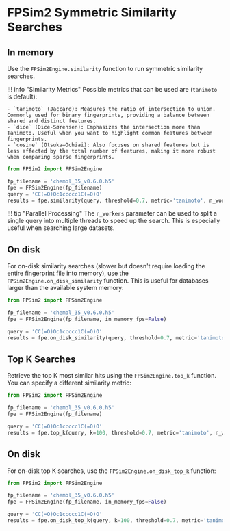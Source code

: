 # FPSim2 Symmetric Similarity Searches

## In memory

Use the `FPSim2Engine.similarity` function to run symmetric similarity searches.

!!! info "Similarity Metrics"
    Possible metrics that can be used are (`tanimoto` is default):

    - `tanimoto` (Jaccard): Measures the ratio of intersection to union. Commonly used for binary fingerprints, providing a balance between shared and distinct features.
    - `dice` (Dice-Sørensen): Emphasizes the intersection more than Tanimoto. Useful when you want to highlight common features between fingerprints.
    - `cosine` (Otsuka–Ochiai): Also focuses on shared features but is less affected by the total number of features, making it more robust when comparing sparse fingerprints.

```python
from FPSim2 import FPSim2Engine

fp_filename = 'chembl_35_v0.6.0.h5'
fpe = FPSim2Engine(fp_filename)
query = 'CC(=O)Oc1ccccc1C(=O)O'
results = fpe.similarity(query, threshold=0.7, metric='tanimoto', n_workers=1)
```

!!! tip "Parallel Processing"
    The `n_workers` parameter can be used to split a single query into multiple threads to speed up the search. This is especially useful when searching large datasets.

## On disk

For on-disk similarity searches (slower but doesn't require loading the entire fingerprint file into memory), use the `FPSim2Engine.on_disk_similarity` function. This is useful for databases larger than the available system memory:

```python
from FPSim2 import FPSim2Engine

fp_filename = 'chembl_35_v0.6.0.h5'
fpe = FPSim2Engine(fp_filename, in_memory_fps=False)

query = 'CC(=O)Oc1ccccc1C(=O)O'
results = fpe.on_disk_similarity(query, threshold=0.7, metric='tanimoto', n_workers=1)
```

## Top K Searches

Retrieve the top K most similar hits using the `FPSim2Engine.top_k` function. You can specify a different similarity metric:

```python
from FPSim2 import FPSim2Engine

fp_filename = 'chembl_35_v0.6.0.h5'
fpe = FPSim2Engine(fp_filename)

query = 'CC(=O)Oc1ccccc1C(=O)O'
results = fpe.top_k(query, k=100, threshold=0.7, metric='tanimoto', n_workers=1)
```

## On disk

For on-disk top K searches, use the `FPSim2Engine.on_disk_top_k` function:

```python
from FPSim2 import FPSim2Engine

fp_filename = 'chembl_35_v0.6.0.h5'
fpe = FPSim2Engine(fp_filename, in_memory_fps=False)

query = 'CC(=O)Oc1ccccc1C(=O)O'
results = fpe.on_disk_top_k(query, k=100, threshold=0.7, metric='tanimoto', n_workers=1)
```
